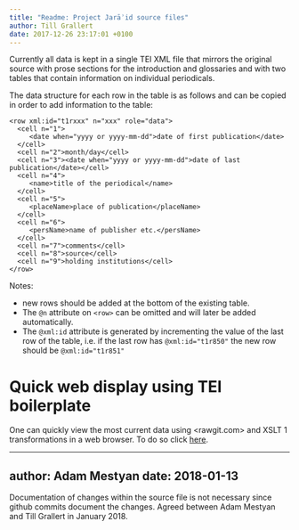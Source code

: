 ```yaml
---
title: "Readme: Project Jarāʾid source files"
author: Till Grallert
date: 2017-12-26 23:17:01 +0100
---
```


Currently all data is kept in a single TEI XML file that mirrors the original source with prose sections for the introduction and glossaries and with two tables that contain information on individual periodicals.

The data structure for each row in the table is as follows and can be copied in order to add information to the table: 

~~~{.xml}
<row xml:id="t1rxxx" n="xxx" role="data">
  <cell n="1">
     <date when="yyyy or yyyy-mm-dd">date of first publication</date>
  </cell>
  <cell n="2">month/day</cell>
  <cell n="3"><date when="yyyy or yyyy-mm-dd">date of last publication</date></cell>
  <cell n="4">
     <name>title of the periodical</name>
  </cell>
  <cell n="5">
     <placeName>place of publication</placeName>
  </cell>
  <cell n="6">
     <persName>name of publisher etc.</persName>
  </cell>
  <cell n="7">comments</cell>
  <cell n="8">source</cell>
  <cell n="9">holding institutions</cell>
</row>
~~~

Notes: 
- new rows should be added at the bottom of the existing table.
- The `@n` attribute on `<row>` can be omitted and will later be added automatically.
- The `@xml:id` attribute is generated by incrementing the value of the last row of the table, i.e. if the last row has `@xml:id="t1r850"` the new row should be `@xml:id="t1r851"`

# Quick web display using TEI boilerplate

One can quickly view the most current data using <rawgit.com> and XSLT 1 transformations in a web browser. To do so click [here](https://rawgit.com/ProjectJaraid/jaraid_source/master/tei/jaraid_master.TEIP5.xml).

---
author: Adam Mestyan
date: 2018-01-13
---
Documentation of changes within the source file is not necessary since github commits document the changes. Agreed between Adam Mestyan and Till Grallert in January 2018.
